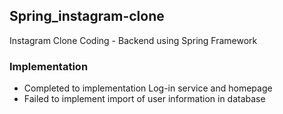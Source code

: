 ## Spring_instagram-clone

Instagram Clone Coding - Backend using Spring Framework

### Implementation
* Completed to implementation Log-in service and homepage
* Failed to implement import of user information in database

